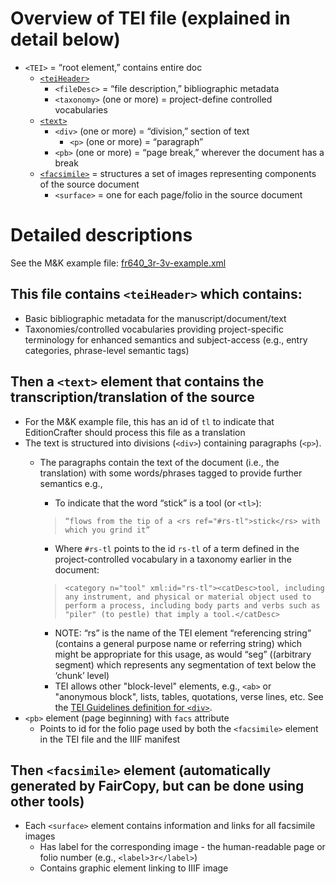 # Overview of TEI file (explained in detail below)
- `<TEI>` = “root element,” contains entire doc
     - [`<teiHeader>`](#this-file-contains-teiheader-which-contains)
          - `<fileDesc>` = “file description,” bibliographic metadata
          - `<taxonomy>` (one or more) = project-define controlled vocabularies
     - [`<text>`](#then-a-text-element-that-contains-the-transcriptiontranslation-of-the-source)
          - `<div>` (one or more) = “division,” section of text
               - `<p>` (one or more) = “paragraph”
          - `<pb>` (one or more) = “page break,” wherever the document has a break
     - [`<facsimile>`](#then-facsimile-element-automatically-generated-by-faircopy-but-can-be-done-using-other-tools) = structures a set of images representing components of the source document
          - `<surface>` = one for each page/folio in the source document

# Detailed descriptions
See the M&K example file: [fr640_3r-3v-example.xml](https://github.com/cu-mkp/editioncrafter-data/blob/main/texts/fr640_3r-3v-example.xml)

## This file contains `<teiHeader>` which contains:
- Basic bibliographic metadata for the manuscript/document/text
- Taxonomies/controlled vocabularies providing project-specific terminology for enhanced semantics and subject-access (e.g., entry categories, phrase-level semantic tags)

## Then a `<text>` element that contains the transcription/translation of the source
- For the M&K example file, this has an id of `tl` to indicate that EditionCrafter should process this file as a translation
- The text is structured into divisions (`<div>`) containing paragraphs (`<p>`).
     - The paragraphs contain the text of the document (i.e., the translation) with some words/phrases tagged to provide further semantics e.g.,
          - To indicate that the word “stick” is a tool (or `<tl>`): 
          > `“flows from the tip of a <rs ref="#rs-tl">stick</rs> with which you grind it”` 
          
          - Where `#rs-tl` points to the id `rs-tl` of a term defined in the project-controlled vocabulary in a taxonomy earlier in the document: 
          > `<category n="tool" xml:id="rs-tl"><catDesc>tool, including any instrument, and physical or material object used to perform a process, including body parts and verbs such as "piler" (to pestle) that imply a tool.</catDesc>`
             
          - NOTE: “rs” is the name of the TEI element “referencing string” (contains a general purpose name or referring string) which might be appropriate for this usage, as would “seg” ((arbitrary segment) which represents any segmentation of text below the ‘chunk’ level)
          - TEI allows other "block-level" elements, e.g., `<ab>` or "anonymous block", lists, tables, quotations, verse lines, etc. See the [TEI Guidelines definition for `<div>`](https://tei-c.org/release/doc/tei-p5-doc/en/html/ref-div.html).
- `<pb>` element (page beginning) with `facs` attribute
     - Points to id for the folio page used by both the `<facsimile>` element in the TEI file and the IIIF manifest 
     
## Then `<facsimile>` element (automatically generated by FairCopy, but can be done using other tools)
- Each `<surface>` element contains information and links for all facsimile images 
     - Has label for the corresponding image - the human-readable page or folio number (e.g., `<label>3r</label>`)
     - Contains graphic element linking to IIIF image
